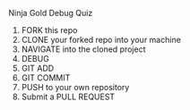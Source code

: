 Ninja Gold Debug Quiz

1. FORK this repo
2. CLONE your forked repo into your machine
3. NAVIGATE into the cloned project
4. DEBUG
5. GIT ADD
6. GIT COMMIT
7. PUSH to your own repository
8. Submit a PULL REQUEST
